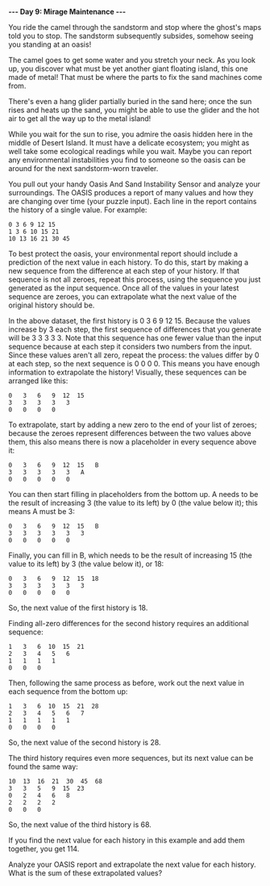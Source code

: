**--- Day 9: Mirage Maintenance ---**

You ride the camel through the sandstorm and stop where the ghost's maps told you to stop. The sandstorm subsequently subsides, somehow seeing you standing at
an oasis!

The camel goes to get some water and you stretch your neck. As you look up, you discover what must be yet another giant floating island, this one made of metal!
That must be where the parts to fix the sand machines come from.

There's even a hang glider partially buried in the sand here; once the sun rises and heats up the sand, you might be able to use the glider and the hot air to
get all the way up to the metal island!

While you wait for the sun to rise, you admire the oasis hidden here in the middle of Desert Island. It must have a delicate ecosystem; you might as well take
some ecological readings while you wait. Maybe you can report any environmental instabilities you find to someone so the oasis can be around for the next
sandstorm-worn traveler.

You pull out your handy Oasis And Sand Instability Sensor and analyze your surroundings. The OASIS produces a report of many values and how they are changing
over time (your puzzle input). Each line in the report contains the history of a single value. For example:

```
0 3 6 9 12 15
1 3 6 10 15 21
10 13 16 21 30 45
```

To best protect the oasis, your environmental report should include a prediction of the next value in each history. To do this, start by making a new sequence
from the difference at each step of your history. If that sequence is not all zeroes, repeat this process, using the sequence you just generated as the input
sequence. Once all of the values in your latest sequence are zeroes, you can extrapolate what the next value of the original history should be.

In the above dataset, the first history is 0 3 6 9 12 15. Because the values increase by 3 each step, the first sequence of differences that you generate will
be 3 3 3 3 3. Note that this sequence has one fewer value than the input sequence because at each step it considers two numbers from the input. Since these
values aren't all zero, repeat the process: the values differ by 0 at each step, so the next sequence is 0 0 0 0. This means you have enough information to
extrapolate the history! Visually, these sequences can be arranged like this:

```
0   3   6   9  12  15
3   3   3   3   3
0   0   0   0
```

To extrapolate, start by adding a new zero to the end of your list of zeroes; because the zeroes represent differences between the two values above them, this
also means there is now a placeholder in every sequence above it:

```
0   3   6   9  12  15   B
3   3   3   3   3   A
0   0   0   0   0
```

You can then start filling in placeholders from the bottom up. A needs to be the result of increasing 3 (the value to its left) by 0 (the value below it); this
means A must be 3:

```
0   3   6   9  12  15   B
3   3   3   3   3   3
0   0   0   0   0
```

Finally, you can fill in B, which needs to be the result of increasing 15 (the value to its left) by 3 (the value below it), or 18:

```
0   3   6   9  12  15  18
3   3   3   3   3   3
0   0   0   0   0
```

So, the next value of the first history is 18.

Finding all-zero differences for the second history requires an additional sequence:

```
1   3   6  10  15  21
2   3   4   5   6
1   1   1   1
0   0   0
```

Then, following the same process as before, work out the next value in each sequence from the bottom up:

```
1   3   6  10  15  21  28
2   3   4   5   6   7
1   1   1   1   1
0   0   0   0
```

So, the next value of the second history is 28.

The third history requires even more sequences, but its next value can be found the same way:

```
10  13  16  21  30  45  68
3   3   5   9  15  23
0   2   4   6   8
2   2   2   2
0   0   0
```

So, the next value of the third history is 68.

If you find the next value for each history in this example and add them together, you get 114.

Analyze your OASIS report and extrapolate the next value for each history. What is the sum of these extrapolated values?